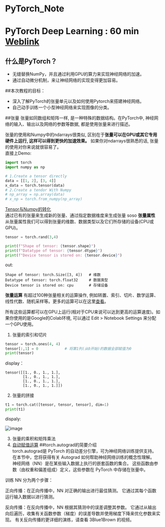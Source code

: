 # PyTorch_Note
# PyTorch Deep Learning  : 60 min [Weblink](https://pytorch.apachecn.org/#/docs/1.7/02)
## 什么是PyTorch？
* 无缝替换NumPy，并且通过利用GPU的算力来实现神经网络的加速。  
* 通过自动微分机制，来让神经网络的实现变得更加容易。  

##本次教程的目标：
* 深入了解PyTorch的张量单元以及如何使用Pytorch来搭建神经网络。
* 自己动手训练一个小型神经网络来实现图像的分类。  

##张量
张量如同数组和矩阵一样, 是一种特殊的数据结构。在PyTorch中, 神经网络的输入、输出以及网络的参数等数据, 都是使用张量来进行描述。

张量的使用和Numpy中的ndarrays很类似, 区别在于**张量可以在GPU或其它专用硬件上运行, 这样可以得到更快的加速效果。** 如果你对ndarrays很熟悉的话, 张量的使用对你来说就很容易了。  
直接上Demo:
```python
import torch
import numpy as np

# 1.Create a tensor directly
data = [[1, 2], [3, 4]]
x_data = torch.tensor(data)
# 2.Create a tendor With Numpy
# np_array = np.array(data)
# x_np = torch.from_numpy(np_array)
```
[Tensor与Numpy的转化](https://pytorch.apachecn.org/#/docs/1.7/03?id=jump)  
通过已有的张量来生成新的张量、通过指定数据维度来生成张量 soso
**张量属性**  
从张量属性我们可以得到张量的维数、数据类型以及它们所存储的设备(CPU或GPU)。
```python
tensor = torch.rand(3,4)

print(f"Shape of tensor: {tensor.shape}")
print(f"Datatype of tensor: {tensor.dtype}")
print(f"Device tensor is stored on: {tensor.device}")
```
out:
```
Shape of tensor: torch.Size([3, 4])   # 维数
Datatype of tensor: torch.float32     # 数据类型
Device tensor is stored on: cpu       # 存储设备

```
**张量运算**
有超过100种张量相关的运算操作, 例如转置、索引、切片、数学运算、线性代数、随机采样等。更多的运算可以在这里[查看](https://pytorch.org/docs/stable/torch.html)。

所有这些运算都可以在GPU上运行(相对于CPU来说可以达到更高的运算速度)。如果你使用的是Google的Colab环境, 可以通过 Edit > Notebook Settings 来分配一个GPU使用。  
1. 张量的索引和切片
```python
tensor = torch.ones(4, 4)
tensor[:,1] = 0            # 将第1列(从0开始)的数据全部赋值为0
print(tensor)
```
display：
```
tensor([[1., 0., 1., 1.],
        [1., 0., 1., 1.],
        [1., 0., 1., 1.],
        [1., 0., 1., 1.]])
```
2. 张量的拼接
```python
t1 = torch.cat([tensor, tensor, tensor], dim=1)
print(t1)
```
dispaly:  

![image](https://user-images.githubusercontent.com/68489038/153022116-b81a849f-0c88-4352-8081-bd93dc47c085.png)  

3. 张量的乘积和矩阵乘法
4. [自动赋值运算](https://pytorch.apachecn.org/#/docs/1.7/03)
##torch.autograd的简要介绍  
torch.autograd是 PyTorch 的自动差分引擎，可为神经网络训练提供支持。 在本节中，您将获得有关 Autograd 如何帮助神经网络训练的概念性理解。  
神经网络（NN）是在某些输入数据上执行的嵌套函数的集合。 这些函数由参数（由权重和偏差组成）定义，这些参数在 PyTorch 中存储在张量中。

训练 NN 分为两个步骤：

正向传播：在正向传播中，NN 对正确的输出进行最佳猜测。 它通过其每个函数运行输入数据以进行猜测。

反向传播：在反向传播中，NN 根据其猜测中的误差调整其参数。 它通过从输出向后遍历，收集有关函数参数（梯度）的误差导数并使用梯度下降来优化参数来实现。 有关反向传播的更详细的演练，请查看 3Blue1Brown 的视频。  


